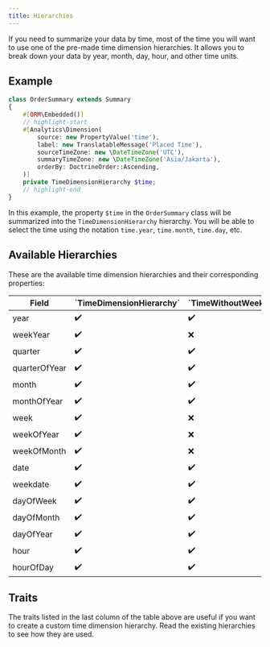 ```yaml
---
title: Hierarchies
---
```


If you need to summarize your data by time, most of the time you will want to
use one of the pre-made time dimension hierarchies. It allows you to break
down your data by year, month, day, hour, and other time units.

## Example

```php
class OrderSummary extends Summary
{
    #[ORM\Embedded()]
    // highlight-start
    #[Analytics\Dimension(
        source: new PropertyValue('time'),
        label: new TranslatableMessage('Placed Time'),
        sourceTimeZone: new \DateTimeZone('UTC'),
        summaryTimeZone: new \DateTimeZone('Asia/Jakarta'),
        orderBy: DoctrineOrder::Ascending,
    )]
    private TimeDimensionHierarchy $time;
    // highlight-end
}
```

In this example, the property `$time` in the `OrderSummary` class will be
summarized into the `TimeDimensionHierarchy` hierarchy. You will be able to
select the time using the notation `time.year`, `time.month`, `time.day`, etc.

## Available Hierarchies

These are the available time dimension hierarchies and their corresponding
properties:

<table>
<thead>
<tr>
<th>Field</th>
<th class="text-vertical">`TimeDimensionHierarchy`</th>
<th class="text-vertical">`TimeWithoutWeekDimensionHierarchy`</th>
<th class="text-vertical">`DateDimensionHierarchy`</th>
<th class="text-vertical">`DateWithoutWeekDimensionHierarchy`</th>
<th>Trait</th>
</tr>
</thead>

<tbody>

<!-- year -->

<tr>
<td>year</td>
<td>✔️</td>
<td>✔️</td>
<td>✔️</td>
<td>✔️</td>
<td>`YearTrait`</td>
</tr>

<!-- weekYear -->

<tr>
<td>weekYear</td>
<td>✔️</td>
<td>❌</td>
<td>✔️</td>
<td>❌</td>
<td>`WeekYearTrait`</td>
</tr>

<!-- quarter -->

<tr>
<td>quarter</td>
<td>✔️</td>
<td>✔️</td>
<td>✔️</td>
<td>✔️</td>
<td rowspan="2">`QuarterTrait`</td>
</tr>

<tr>
<td>quarterOfYear</td>
<td>✔️</td>
<td>✔️</td>
<td>✔️</td>
<td>✔️</td>
</tr>

<!-- month -->

<tr>
<td>month</td>
<td>✔️</td>
<td>✔️</td>
<td>✔️</td>
<td>✔️</td>
<td rowspan="2">`MonthTrait`</td>
</tr>

<tr>
<td>monthOfYear</td>
<td>✔️</td>
<td>✔️</td>
<td>✔️</td>
<td>✔️</td>
</tr>

<!-- week -->

<tr>
<td>week</td>
<td>✔️</td>
<td>❌</td>
<td>✔️</td>
<td>❌</td>
<td rowspan="3">`WeekTrait`</td>
</tr>

<tr>
<td>weekOfYear</td>
<td>✔️</td>
<td>❌</td>
<td>✔️</td>
<td>❌</td>
</tr>

<tr>
<td>weekOfMonth</td>
<td>✔️</td>
<td>❌</td>
<td>✔️</td>
<td>❌</td>
</tr>

<!-- date -->

<tr>
<td>date</td>
<td>✔️</td>
<td>✔️</td>
<td>✔️</td>
<td>✔️</td>
<td rowspan="5">`DayTrait`</td>
</tr>

<tr>
<td>weekdate</td>
<td>✔️</td>
<td>✔️</td>
<td>✔️</td>
<td>✔️</td>
</tr>
<tr>
<td>dayOfWeek</td>
<td>✔️</td>
<td>✔️</td>
<td>✔️</td>
<td>✔️</td>
</tr>
<tr>
<td>dayOfMonth</td>
<td>✔️</td>
<td>✔️</td>
<td>✔️</td>
<td>✔️</td>
</tr>
<tr>
<td>dayOfYear</td>
<td>✔️</td>
<td>✔️</td>
<td>✔️</td>
<td>✔️</td>
</tr>

<!-- hour -->

<tr>
<td>hour</td>
<td>✔️</td>
<td>✔️</td>
<td>❌</td>
<td>❌</td>
<td rowspan="2">`HourTrait`</td>
</tr>

<tr>
<td>hourOfDay</td>
<td>✔️</td>
<td>✔️</td>
<td>❌</td>
<td>❌</td>
</tr>

</tbody>

</table>

## Traits

The traits listed in the last column of the table above are useful if you
want to create a custom time dimension hierarchy. Read the existing hierarchies
to see how they are used.